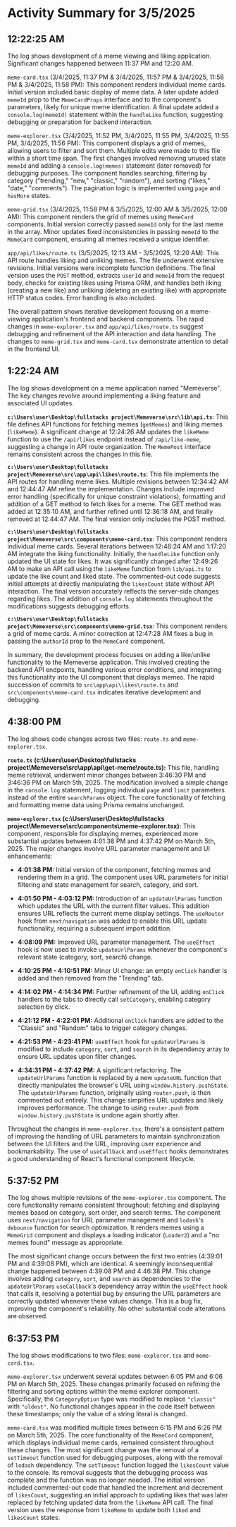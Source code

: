 # Activity Summary for 3/5/2025

## 12:22:25 AM
The log shows development of a meme viewing and liking application.  Significant changes happened between 11:37 PM and 12:20 AM.

`meme-card.tsx` (3/4/2025, 11:37 PM & 3/4/2025, 11:57 PM & 3/4/2025, 11:58 PM & 3/4/2025, 11:58 PM): This component renders individual meme cards.  Initial version included basic display of meme data. A later update added `memeId` prop to the `MemeCardProps` interface and to the component's parameters, likely for unique meme identification.  A final update added a `console.log(memeId)` statement within the `handleLike` function, suggesting debugging or preparation for backend interaction.

`meme-explorer.tsx` (3/4/2025, 11:52 PM, 3/4/2025, 11:55 PM, 3/4/2025, 11:55 PM, 3/4/2025, 11:56 PM): This component displays a grid of memes, allowing users to filter and sort them. Multiple edits were made to this file within a short time span.  The first changes involved removing unused state `memeId` and adding a `console.log(memes)` statement (later removed) for debugging purposes.  The component handles searching, filtering by category ("trending," "new," "classic," "random"), and sorting ("likes," "date," "comments"). The pagination logic is implemented using `page` and `hasMore` states.

`meme-grid.tsx` (3/4/2025, 11:58 PM & 3/5/2025, 12:00 AM & 3/5/2025, 12:00 AM):  This component renders the grid of memes using `MemeCard` components.  Initial version correctly passed `memeId` only for the last meme in the array. Minor updates fixed inconsistencies in passing `memeId` to the `MemeCard` component, ensuring all memes received a unique identifier.

`app/api/likes/route.ts` (3/5/2025, 12:13 AM - 3/5/2025, 12:20 AM): This API route handles liking and unliking memes.  The file underwent extensive revisions.  Initial versions were incomplete function definitions. The final version uses the `POST` method, extracts `userId` and `memeId` from the request body, checks for existing likes using Prisma ORM, and handles both liking (creating a new like) and unliking (deleting an existing like) with appropriate HTTP status codes.  Error handling is also included.


The overall pattern shows iterative development focusing on a meme-viewing application's frontend and backend components.  The rapid changes in `meme-explorer.tsx` and `app/api/likes/route.ts` suggest debugging and refinement of the API interaction and data handling.  The changes to `meme-grid.tsx` and `meme-card.tsx` demonstrate attention to detail in the frontend UI.


## 1:22:24 AM
The log shows development on a meme application named "Memeverse".  The key changes revolve around implementing a liking feature and associated UI updates.

**`c:\Users\user\Desktop\fullstacks project\Memeverse\src\lib\api.ts`**: This file defines API functions for fetching memes (`getMemes`) and liking memes (`likeMeme`).  A significant change at 12:24:26 AM updates the `likeMeme` function to use the `/api/likes` endpoint instead of `/api/like-meme`, suggesting a change in API route organization. The `MemePost` interface remains consistent across the changes in this file.

**`c:\Users\user\Desktop\fullstacks project\Memeverse\src\app\api\likes\route.ts`**: This file implements the API routes for handling meme likes.  Multiple revisions between 12:34:42 AM and 12:44:47 AM refine the implementation.  Changes include improved error handling (specifically for unique constraint violations),  formatting and addition of a GET method to fetch likes for a meme. The GET method was added at 12:35:10 AM,  and further refined until 12:36:18 AM, and finally removed at 12:44:47 AM. The final version only includes the POST method.

**`c:\Users\user\Desktop\fullstacks project\Memeverse\src\components\meme-card.tsx`**: This component renders individual meme cards.  Several iterations between 12:46:24 AM and 1:17:20 AM integrate the liking functionality. Initially,  the `handleLike` function only updated the UI state for likes. It was significantly changed after 12:49:26 AM to make an API call using the `likeMeme` function from `lib/api.ts` to update the like count and liked state. The commented-out code suggests initial attempts at directly manipulating the `likesCount` state without API interaction.  The final version accurately reflects the server-side changes regarding likes.  The addition of `console.log` statements throughout the modifications suggests debugging efforts.

**`c:\Users\user\Desktop\fullstacks project\Memeverse\src\components\meme-grid.tsx`**: This component renders a grid of meme cards.  A minor correction at 12:47:28 AM fixes a bug in passing the `authorId` prop to the `MemeCard` component.

In summary, the development process focuses on adding a like/unlike functionality to the Memeverse application. This involved creating the backend API endpoints, handling various error conditions, and integrating this functionality into the UI component that displays memes.  The rapid succession of commits to `src\app\api\likes\route.ts` and `src\components\meme-card.tsx` indicates iterative development and debugging.


## 4:38:00 PM
The log shows code changes across two files: `route.ts` and `meme-explorer.tsx`.

**`route.ts` (c:\Users\user\Desktop\fullstacks project\Memeverse\src\app\api\get-meme\route.ts):**  This file, handling meme retrieval, underwent minor changes between 3:46:30 PM and 3:46:36 PM on March 5th, 2025.  The modification involved a simple change in the `console.log` statement, logging individual `page` and `limit` parameters instead of the entire `searchParams` object. The core functionality of fetching and formatting meme data using Prisma remains unchanged.

**`meme-explorer.tsx` (c:\Users\user\Desktop\fullstacks project\Memeverse\src\components\meme-explorer.tsx):** This component, responsible for displaying memes, experienced more substantial updates between 4:01:38 PM and 4:37:42 PM on March 5th, 2025.  The major changes involve URL parameter management and UI enhancements:


* **4:01:38 PM:** Initial version of the component, fetching memes and rendering them in a grid.  The component uses URL parameters for initial filtering and state management for search, category, and sort.

* **4:01:50 PM - 4:03:12 PM:**  Introduction of an `updateUrlParams` function which updates the URL with the current filter values.  This addition ensures URL reflects the current meme display settings. The `useRouter` hook from `next/navigation` was added to enable this URL update functionality, requiring a subsequent import addition.

* **4:08:09 PM:** Improved URL parameter management. The `useEffect` hook is now used to invoke `updateUrlParams` whenever the component's relevant state (category, sort, search) change.

* **4:10:25 PM - 4:10:51 PM:** Minor UI change: an empty `onClick` handler is added and then removed from the "Trending" tab.

* **4:14:02 PM - 4:14:34 PM:** Further refinement of the UI, adding `onClick` handlers to the tabs to directly call `setCategory`, enabling category selection by click.

* **4:21:12 PM - 4:22:01 PM:** Additional `onClick` handlers are added to the "Classic" and "Random" tabs to trigger category changes.


* **4:21:53 PM - 4:23:41 PM:** `useEffect` hook for `updateUrlParams` is modified to include `category`, `sort`, and `search` in its dependency array to ensure URL updates upon filter changes.

* **4:34:31 PM - 4:37:42 PM:** A significant refactoring. The `updateUrlParams` function is replaced by a new `updateURL` function that directly manipulates the browser's URL using `window.history.pushState`. The `updateUrlParams` function, originally using `router.push`, is then commented out entirely. This change simplifies URL updates and likely improves performance.  The change to using `router.push` from `window.history.pushState` is undone again shortly after.


Throughout the changes in `meme-explorer.tsx`,  there's a consistent pattern of improving the handling of URL parameters to maintain synchronization between the UI filters and the URL, improving user experience and bookmarkability. The use of `useCallback` and `useEffect` hooks demonstrates a good understanding of React's functional component lifecycle.


## 5:37:52 PM
The log shows multiple revisions of the `meme-explorer.tsx` component.  The core functionality remains consistent throughout: fetching and displaying memes based on category, sort order, and search terms.  The component uses `next/navigation` for URL parameter management and `lodash`'s `debounce` function for search optimization.  It renders memes using a `MemeGrid` component and displays a loading indicator (`Loader2`) and a "no memes found" message as appropriate.

The most significant change occurs between the first two entries (4:39:01 PM and 4:39:08 PM), which are identical.  A seemingly inconsequential change happened between 4:39:08 PM and 4:46:38 PM. This change involves adding `category`, `sort`, and `search` as dependencies to the `updateUrlParams` `useCallback`'s dependency array within the `useEffect` hook that calls it, resolving a potential bug by ensuring the URL parameters are correctly updated whenever these values change.  This is a bug fix,  improving the component's reliability.  No other substantial code alterations are observed.


## 6:37:53 PM
The log shows modifications to two files: `meme-explorer.tsx` and `meme-card.tsx`.

`meme-explorer.tsx` underwent several updates between 6:05 PM and 6:06 PM on March 5th, 2025.  These changes primarily focused on refining the filtering and sorting options within the meme explorer component. Specifically, the `CategoryOption` type was modified to replace `"classic"` with `"oldest"`. No functional changes appear in the code itself between these timestamps; only the value of a string literal is changed.


`meme-card.tsx` was modified multiple times between 6:15 PM and 6:26 PM on March 5th, 2025. The core functionality of the `MemeCard` component, which displays individual meme cards, remained consistent throughout these changes. The most significant change was the removal of a `setTimeout` function used for debugging purposes, along with the removal of `lodash` dependency.  The `setTimeout` function logged the `likesCount` value to the console. Its removal suggests that the debugging process was complete and the function was no longer needed.  The initial version included commented-out code that handled the increment and decrement of `likesCount`, suggesting an initial approach to updating likes that was later replaced by fetching updated data from the `likeMeme` API call.  The final version uses the response from `likeMeme` to update both `liked` and `likesCount` states.
